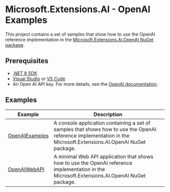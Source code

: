 # Microsoft.Extensions.AI - OpenAI Examples

This project contains a set of samples that show how to use the OpenAI reference implementation in the [Microsoft.Extensions.AI.OpenAI NuGet package](https://aka.ms/meai-openai-nuget).

## Prerequisites

- [.NET 8 SDK](https://dotnet.microsoft.com/download/dotnet/8.0)
- [Visual Studio](https://visualstudio.microsoft.com/downloads/) or [VS Code](https://visualstudio.microsoft.com/downloads/)
- An Open AI API key. For more details, see the [OpenAI documentation](https://help.openai.com/en/articles/4936850-where-do-i-find-my-openai-api-key).

## Examples

| Example | Description |
| --- | --- |
| [OpenAIExamples](./OpenAIExamples/README.md) | A console application containing a set of samples that shows how to use the OpenAI reference implementation in the Microsoft.Extensions.AI.OpenAI NuGet package. |
| [OpenAIWebAPI](./OpenAIWebAPI/README.md) | A minimal Web API application that shows how to use the OpenAI reference implementation in the Microsoft.Extensions.AI.OpenAI NuGet package. |